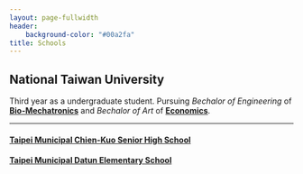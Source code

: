 ```yaml
---
layout: page-fullwidth
header:
    background-color: "#00a2fa"
title: Schools
---
```

## National Taiwan University
Third year as a undergraduate student. Pursuing *Bechalor of Engineering* of [**Bio-Mechatronics**](https://www.bime.ntu.edu.tw/) and *Bechalor of Art* of [**Economics**](http://www.econ.ntu.edu.tw/).

---

#### [Taipei Municipal Chien-Kuo Senior High School](https://www2.ck.tp.edu.tw/)
#### [Taipei Municipal Datun Elementary School](http://www.dtps.tp.edu.tw/)